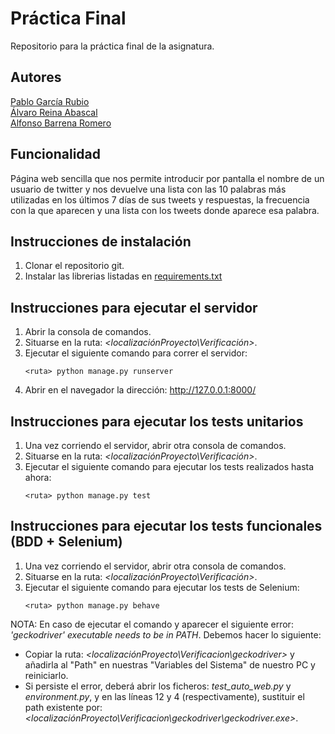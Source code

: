 # Práctica Final
Repositorio para la práctica final de la asignatura.

## Autores
<a href="https://github.com/pablogrubio">Pablo García Rubio</a><br>
<a href="https://github.com/AlphaQueens">Álvaro Reina Abascal</a><br>
<a href="https://github.com/steelXz">Alfonso Barrena Romero</a><br>

## Funcionalidad
Página web sencilla que nos permite introducir por pantalla el nombre de un usuario de twitter y nos devuelve una lista con las 10 palabras más utilizadas en los últimos 7 días de sus tweets y respuestas, la frecuencia con la que aparecen y una lista con los tweets donde aparece esa palabra.

## Instrucciones de instalación
1. Clonar el repositorio git.
2. Instalar las librerias listadas en <a href="https://github.com/pablogrubio/PracticaFinalVerificacion/blob/master/Verificacion/requirements.txt">requirements.txt</a>

## Instrucciones para ejecutar el servidor
1. Abrir la consola de comandos.
2. Situarse en la ruta: <i><localizaciónProyecto\Verificación></i>.
3. Ejecutar el siguiente comando para correr el servidor:
    ```
    <ruta> python manage.py runserver
    ```
4. Abrir en el navegador la dirección: http://127.0.0.1:8000/
        
## Instrucciones para ejecutar los tests unitarios
1. Una vez corriendo el servidor, abrir otra consola de comandos.
2. Situarse en la ruta: <i><localizaciónProyecto\Verificación></i>.
3. Ejecutar el siguiente comando para ejecutar los tests realizados hasta ahora:
    ```
    <ruta> python manage.py test
    ```
   
## Instrucciones para ejecutar los tests funcionales (BDD + Selenium)
1. Una vez corriendo el servidor, abrir otra consola de comandos.
2. Situarse en la ruta: <i><localizaciónProyecto\Verificación></i>.
3. Ejecutar el siguiente comando para ejecutar los tests de Selenium:
    ```
    <ruta> python manage.py behave
    ```
        
NOTA: En caso de ejecutar el comando y aparecer el siguiente error: <i>'geckodriver' executable needs to be in PATH</i>. Debemos hacer lo siguiente:
- Copiar la ruta: <i><localizaciónProyecto\Verificacion\geckodriver></i> y añadirla al "Path" en nuestras "Variables del Sistema" de nuestro PC y reiniciarlo.
- Si persiste el error, deberá abrir los ficheros: <i>test_auto_web.py</i> y <i>environment.py</i>, y en las líneas 12 y 4 (respectivamente), sustituir el path existente por: <i><localizaciónProyecto\Verificacion\geckodriver\geckodriver.exe></i>.

